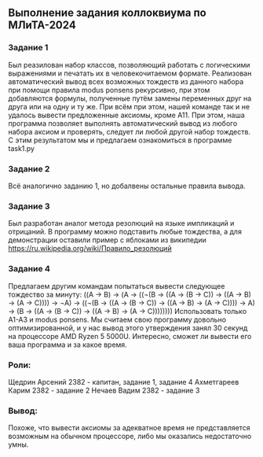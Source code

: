 ## Выполнение задания коллоквиума по МЛиТА-2024

### Задание 1
Был реазилован набор классов, позволяющий работать с логическими выражениями и печатать их в человекочитаемом формате. 
Реализован автоматический вывод всех возможных тождеств из данного набора при помощи правила modus ponsens рекурсивно, 
при этом добавляются формулы, полученные путём замены переменных друг на друга или на одну и ту же. При всём при этом, 
нашей команде так и не удалось вывести предложенные аксиомы, кроме А11. При этом, наша программа позволяет выполнять автоматический вывод
из любого набора аксиом и проверять, следует ли любой другой набор тождеств. С этим результатом мы и предлагаем ознакомиться в программе task1.py

### Задание 2
Всё аналогично заданию 1, но добалвены остальные правила вывода.

### Задание 3
Был разработан аналог метода резолюций на языке импликаций и отрицаний. В программу можно подставить любые тождества, а для демонстрации оставили
пример с яблоками из википедии https://ru.wikipedia.org/wiki/Правило_резолюций

### Задание 4
Предлагаем другим командам попытаться вывести следующее тождество за минуту:
((A → B) → (A → ((¬(B → ((A → (B → C)) → ((A → B) → (A → C)))) → ¬A) → ((¬(B → ((A → (B → C)) → ((A → B) → (A → C)))) → A) → (B → ((A → (B → C)) → ((A → B) → (A → C))))))))
Использовать только А1-А3 и modus ponsens. Мы считаем свою программу довольно оптимизированной, и у нас вывод этого утверждения занял 30 секунд на процессоре AMD Ryzen 5 5000U.
Интересно, сможет ли вывести его ваша программа и за какое время.

### Роли:
Щедрин Арсений 2382 - капитан, задание 1, задание 4
Ахметгареев Карим 2382 - задание 2
Нечаев Вадим 2382 - задание 3

### Вывод:
Похоже, что вывести аксиомы за адекватное время не представляется возможным на обычном процессоре, либо мы оказались недостаточно умны.
